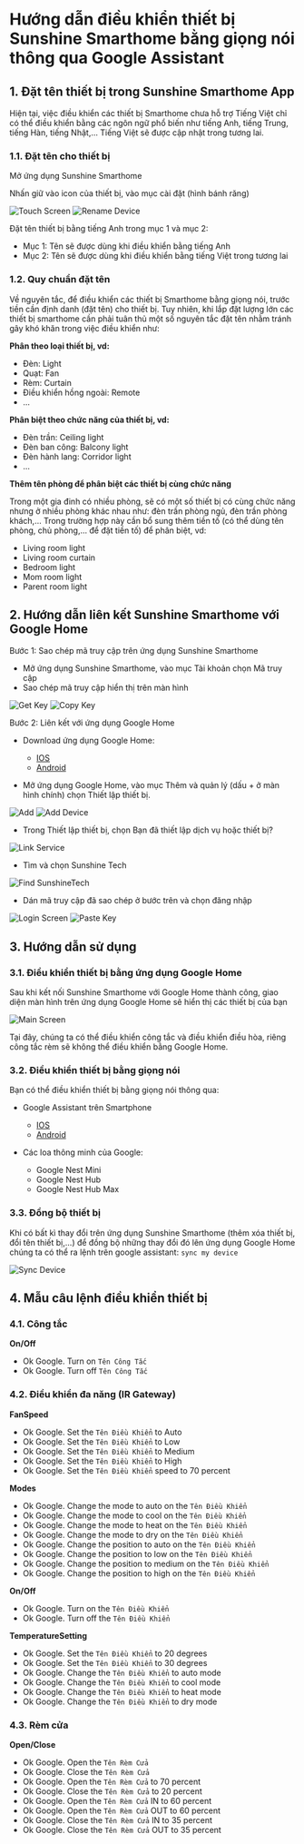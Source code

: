 # Hướng dẫn điều khiển thiết bị Sunshine Smarthome bằng giọng nói thông qua Google Assistant    

## 1. Đặt tên thiết bị trong Sunshine Smarthome App

Hiện tại, việc điều khiển các thiết bị Smarthome chưa hỗ trợ Tiếng Việt chỉ có thể điều khiển bằng các ngôn ngữ phổ biến như tiếng Anh, tiếng Trung, tiếng Hàn, tiếng Nhật,... Tiếng Việt sẽ được cập nhật trong tương lai.

### 1.1. Đặt tên cho thiết bị

Mở ứng dụng Sunshine Smarthome

Nhấn giữ vào icon của thiết bị, vào mục cài đặt (hình bánh răng)

![Touch Screen](images/touch-screen.png)
![Rename Device](images/rename-device.png)

Đặt tên thiết bị bằng tiếng Anh trong mục 1 và mục 2:

* Mục 1: Tên sẽ được dùng khi điều khiển bằng tiếng Anh
* Mục 2: Tên sẽ được dùng khi điều khiển bằng tiếng Việt trong tương lai

### 1.2. Quy chuẩn đặt tên

Về nguyên tắc, để điều khiển các thiết bị Smarthome bằng giọng nói, trước tiền cần định danh (đặt tên) cho thiết bị. Tuy nhiên, khi lắp đặt lượng lớn các thiết bị smarthome cần phải tuân thủ một số nguyên tắc đặt tên nhằm tránh gây khó khăn trong việc điều khiển như:

**Phân theo loại thiết bị, vd:**

* Đèn: Light
* Quạt: Fan
* Rèm: Curtain
* Điều khiển hồng ngoài: Remote
* ...

**Phân biệt theo chức năng của thiết bị, vd:**

* Đèn trần: Ceiling light
* Đèn ban công: Balcony light
* Đèn hành lang: Corridor light
* ...

**Thêm tên phòng để phân biệt các thiết bị cùng chức năng**

Trong một gia đinh có nhiều phòng, sẽ có một số thiết bị có cùng chức năng nhưng ở nhiều phòng khác nhau như: đèn trần phòng ngủ, đèn trần phòng khách,... Trong trường hợp này cần bổ sung thêm tiền tố (có thể dùng tên phòng, chủ phòng,... để đặt tiền tố) để phân biệt, vd:

* Living room light
* Living room curtain
* Bedroom light
* Mom room light
* Parent room light

## 2. Hướng dẫn liên kết Sunshine Smarthome với Google Home

Bước 1: Sao chép mã truy cập trên ứng dụng Sunshine Smarthome

* Mở ứng dụng Sunshine Smarthome, vào mục Tài khoản chọn Mã truy cập
* Sao chép mã truy cập hiển thị trên màn hình 

![Get Key](images/get-key.png)
![Copy Key](images/copy-key.png)

Bước 2: Liên kết với ứng dụng Google Home

* Download ứng dụng Google Home:

    * [IOS](https://apps.apple.com/au/app/google-home/id680819774)
    * [Android](https://play.google.com/store/apps/details?id=com.google.android.apps.chromecast.app&hl=en)

* Mở ứng dụng Google Home, vào mục Thêm và quản lý (dấu + ở màn hình chính) chọn Thiết lập thiết bị.

![Add](images/add.png)
![Add Device](images/add-device.png)

* Trong Thiết lập thiết bị, chọn Bạn đã thiết lập dịch vụ hoặc thiết bị?

![Link Service](images/link-service.png)

* Tìm và chọn Sunshine Tech

![Find SunshineTech](images/sunshinetech.png)

* Dán mã truy cập đã sao chép ở bước trên và chọn đăng nhập

![Login Screen](images/login-screen.png)
![Paste Key](images/paste-key.png)

## 3. Hướng dẫn sử dụng

### 3.1. Điều khiển thiết bị bằng ứng dụng Google Home

Sau khi kết nối Sunshine Smarthome với Google Home thành công, giao diện màn hình trên ứng dụng Google Home sẽ hiển thị các thiết bị của bạn

![Main Screen](images/main-screen.png)

Tại đây, chúng ta có thể điều khiển công tắc và điều khiển điều hòa, riêng công tắc rèm sẽ không thể điều khiển bằng Google Home.

### 3.2. Điều khiển thiết bị bằng giọng nói

Bạn có thể điều khiển thiết bị bằng giọng nói thông qua:

* Google Assistant trên Smartphone
    * [IOS](https://apps.apple.com/us/app/google-assistant/id1220976145)
    * [Android](https://play.google.com/store/apps/details?id=com.google.android.apps.googleassistant&hl=en)

* Các loa thông minh của Google:
    * Google Nest Mini
    * Google Nest Hub
    * Google Nest Hub Max

### 3.3. Đồng bộ thiết bị

Khi có bất kì thay đổi trên ứng dụng Sunshine Smarthome (thêm xóa thiết bị, đổi tên thiết bị,...) để đồng bộ những thay đổi đó lên ứng dụng Google Home chúng ta có thể ra lệnh trên google assistant: `sync my device`

![Sync Device](images/sync-device.png)

## 4. Mẫu câu lệnh điều khiển thiết bị

### 4.1. Công tắc

**On/Off**

* Ok Google. Turn on `Tên Công Tắc`
* Ok Google. Turn off `Tên Công Tắc`

### 4.2. Điều khiển đa năng (IR Gateway)

**FanSpeed**

* Ok Google. Set the `Tên Điều Khiển` to Auto
* Ok Google. Set the `Tên Điều Khiển` to Low
* Ok Google. Set the `Tên Điều Khiển` to Medium
* Ok Google. Set the `Tên Điều Khiển` to High
* Ok Google. Set the `Tên Điều Khiển` speed to 70 percent

**Modes**

* Ok Google. Change the mode to auto on the `Tên Điều Khiển`
* Ok Google. Change the mode to cool on the `Tên Điều Khiển`
* Ok Google. Change the mode to heat on the `Tên Điều Khiển`
* Ok Google. Change the mode to dry on the `Tên Điều Khiển`
* Ok Google. Change the position to auto on the `Tên Điều Khiển`
* Ok Google. Change the position to low on the `Tên Điều Khiển`
* Ok Google. Change the position to medium on the `Tên Điều Khiển`
* Ok Google. Change the position to high on the `Tên Điều Khiển`

**On/Off**

* Ok Google. Turn on the `Tên Điều Khiển`
* Ok Google. Turn off the `Tên Điều Khiển`

**TemperatureSetting**

* Ok Google. Set the `Tên Điều Khiển` to 20 degrees
* Ok Google. Set the `Tên Điều Khiển` to 30 degrees
* Ok Google. Change the `Tên Điều Khiển` to auto mode
* Ok Google. Change the `Tên Điều Khiển` to cool mode
* Ok Google. Change the `Tên Điều Khiển` to heat mode
* Ok Google. Change the `Tên Điều Khiển` to dry mode

### 4.3. Rèm cửa

**Open/Close**

* Ok Google. Open the `Tên Rèm Cửa`
* Ok Google. Close the `Tên Rèm Cửa`
* Ok Google. Open the `Tên Rèm Cửa` to 70 percent
* Ok Google. Close the `Tên Rèm Cửa` to 20 percent
* Ok Google. Open the `Tên Rèm Cửa` IN to 60 percent
* Ok Google. Open the `Tên Rèm Cửa` OUT to 60 percent
* Ok Google. Close the `Tên Rèm Cửa` IN to 35 percent
* Ok Google. Close the `Tên Rèm Cửa` OUT to 35 percent
